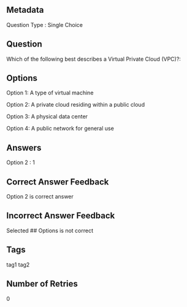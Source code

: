 ## Metadata
Question Type : Single Choice

## Question
Which of the following best describes a Virtual Private Cloud (VPC)?:

## Options
Option 1: A type of virtual machine

Option 2: A private cloud residing within a public cloud

Option 3: A physical data center

Option 4: A public network for general use

## Answers
Option 2 : 1

## Correct Answer Feedback
Option 2 is correct answer

## Incorrect Answer Feedback
Selected ## Options is not correct

## Tags
tag1
tag2

## Number of Retries
0

